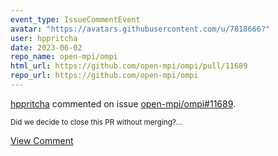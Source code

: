 ```yaml
---
event_type: IssueCommentEvent
avatar: "https://avatars.githubusercontent.com/u/7818666?"
user: hppritcha
date: 2023-06-02
repo_name: open-mpi/ompi
html_url: https://github.com/open-mpi/ompi/pull/11689
repo_url: https://github.com/open-mpi/ompi
---
```


<a href='https://github.com/hppritcha' target='_blank'>hppritcha</a> commented on issue <a href='https://github.com/open-mpi/ompi/pull/11689' target='_blank'>open-mpi/ompi#11689</a>.

<small>Did we decide to close this PR without merging?...</small>

<a href='https://github.com/open-mpi/ompi/pull/11689' target='_blank'>View Comment</a>
